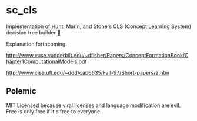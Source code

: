 sc_cls
======

Implementation of Hunt, Marin, and Stone's CLS (Concept Learning System) decision tree builder :evergreen_tree:

Explanation forthcoming.

http://www.vuse.vanderbilt.edu/~dfisher/Papers/ConceptFormationBook/Chapter1ComputationalModels.pdf

http://www.cise.ufl.edu/~ddd/cap6635/Fall-97/Short-papers/2.htm

Polemic
-------

MIT Licensed because viral licenses and language modification are evil.  Free is only free if it's free to everyone.
